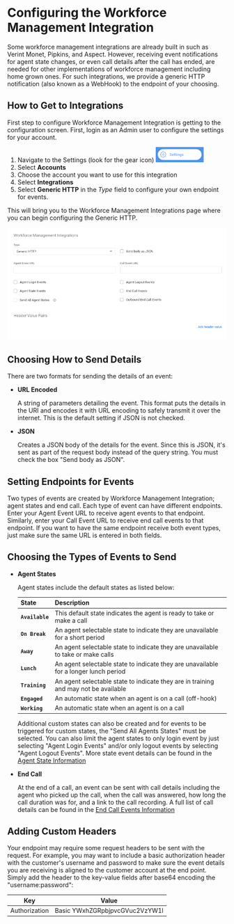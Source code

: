# Configuring the Workforce Management Integration

Some workforce management integrations are already built in such as Verint Monet, Pipkins, and Aspect.  However, receiving event notifications for agent state changes, or even call details after the call has ended, are needed for other implementations of workforce management including home grown ones.  For such integrations, we provide a generic HTTP notification (also known as a WebHook) to the endpoint of your choosing.

## How to Get to Integrations

First step to configure Workforce Management Integration is getting to the configuration screen.  First, login as an Admin user to configure the settings for your account.

1. Navigate to the Settings (look for the gear icon) ![Settings Icon](../../images/settings.png)
2. Select **Accounts**
3. Choose the account you want to use for this integration
4. Select **Integrations**
5. Select **Generic HTTP** in the *Type* field to configure your own endpoint for events.

This will bring you to the Workforce Management Integrations page where you can begin configuring the Generic HTTP.

![Workforce Management Integraiton Page](../../images/wfm-page.png)

## Choosing How to Send Details

There are two formats for sending the details of an event:

-   **URL Encoded**

    A string of parameters detailing the event. This format puts the details in the URI and encodes it with URL encoding to safely transmit it over the internet. This is the default setting if JSON is not checked.

-   **JSON**

    Creates a JSON body of the details for the event.  Since this is JSON, it's sent as part of the request body instead of the query string. You must check the box "Send body as JSON".

## Setting Endpoints for Events

Two types of events are created by Workforce Management Integration; agent states and end call. Each type of event can have different endpoints. Enter your Agent Event URL to receive agent events to that endpoint. Similarly, enter your Call Event URL to receive end call events to that endpoint. If you want to have the same endpoint receive both event types, just make sure the same URL is entered in both fields.


## Choosing the Types of Events to Send

-   **Agent States**

    Agent states include the default states as listed below:

    | State | Description |
    |-|-|
    | **`Available`** | This default state indicates the agent is ready to take or make a call |
    | **`On Break`** | An agent selectable state to indicate they are unavailable for a short period |
    | **`Away`** | An agent selectable state to indicate they are unavailable to take or make calls |
    | **`Lunch`** | An agent selectable state to indicate they are unavailable for a longer lunch period |
    | **`Training`** | An agent selectable state to indicate they are in training and may not be available |
    | **`Engaged`** | An automatic state when an agent is on a call (off-hook) |
    | **`Working`** | An automatic state when an agent is on a call |

    Additional custom states can also be created and for events to be triggered for custom states, the "Send All Agents States" must be selected. You can also limit the agent states to only login event by just selecting "Agent Login Events" and/or only logout events by selecting "Agent Logout Events". More state event details can be found in the [Agent State Information](../payload-wfm/#agent-state-information)

-   **End Call**

    At the end of a call, an event can be sent with call details including the agent who picked up the call, when the call was answered, how long the call duration was for, and a link to the call recording. A full list of call details can be found in the [End Call Events Information](../payload-wfm/#end-call-information)

## Adding Custom Headers

Your endpoint may require some request headers to be sent with the request. For example, you may want to include a basic authorization header with the customer's username and password to make sure the event details you are receiving is aligned to the customer account at the end point. Simply add the header to the key-value fields after base64 encoding the "username:password":

| Key | Value |
|-|-|
| Authorization | Basic YWxhZGRpbjpvcGVuc2VzYW1l |
